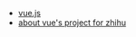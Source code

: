 * [vue.js](https://www.vue-js.com/)
* [about vue's project for zhihu](https://www.zhihu.com/question/38213423)
